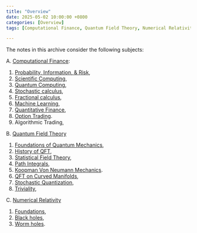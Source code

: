 ```yaml
---
title: "Overview"
date: 2025-05-02 10:00:00 +0800
categories: [Overview]
tags: [Computational Finance, Quantum Field Theory, Numerical Relativity]

---
```



The notes in this archive consider the following subjects:


A. [Computational Finance](https://en.wikipedia.org/wiki/Computational_finance):
1. [Probability, Information, & Risk](https://aeschylusofeleusis.github.io/posts/ProbabilityInformationRisk/),
2. [Scientific Computing](https://aeschylusofeleusis.github.io/posts/ScientificComputing/), 
3. [Quantum Computing](https://aeschylusofeleusis.github.io/posts/QuantumComputing/), 
4. [Stochastic calculus](https://aeschylusofeleusis.github.io/posts/StochasticCalculus/), 
5. [Fractional calculus](https://aeschylusofeleusis.github.io/posts/FractionalCalculus/),
6. [Machine Learning](https://aeschylusofeleusis.github.io/posts/MachineLearning/),
7. [Quantitative Finance](https://aeschylusofeleusis.github.io/posts/QuantitativeFinance/), 
8. [Option Trading](https://aeschylusofeleusis.github.io/posts/OptionTrading/).
9.  Algorithmic Trading,
   

B. [Quantum Field Theory](https://en.wikipedia.org/wiki/Quantum_field_theory)
1. [Foundations of Quantum Mechanics](https://aeschylusofeleusis.github.io/posts/Foundations-Quantum-Mechanics/),
2. [History of QFT](https://aeschylusofeleusis.github.io/posts/History/),
3. [Statistical Field Theory](https://aeschylusofeleusis.github.io/posts/NonequilibriumQFT/),   
4. [Path Integrals](https://aeschylusofeleusis.github.io/posts/PathIntegrals/),
5. [Koopman Von Neumann Mechanics](https://aeschylusofeleusis.github.io/posts/KoopmanVonNeumann/). 
6. [QFT on Curved Manifolds](https://aeschylusofeleusis.github.io/posts/QFTCurvedspacetime/), 
7. [Stochastic Quantization](https://aeschylusofeleusis.github.io/posts/StochasticQuantization/), 
8. [Triviality](https://aeschylusofeleusis.github.io/posts/Triviality/), 


C. [Numerical Relativity](https://en.wikipedia.org/wiki/Numerical_relativity)
1. [Foundations](https://aeschylusofeleusis.github.io/posts/NumericalRelativity/), 
2. [Black holes](https://aeschylusofeleusis.github.io/posts/Blackholes/), 
3. [Worm holes](https://aeschylusofeleusis.github.io/posts/Wormholes/).